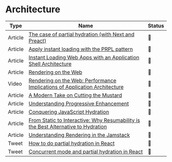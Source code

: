 # Architecture

| Type    | Name                                                                                                                                                                                              | Status          |
| ------- | ------------------------------------------------------------------------------------------------------------------------------------------------------------------------------------------------- | --------------- |
| Article | [The case of partial hydration (with Next and Preact)](https://medium.com/@luke_schmuke/how-we-achieved-the-best-web-performance-with-partial-hydration-20fab9c808d5)                             | :bookmark_tabs: |
| Article | [Apply instant loading with the PRPL pattern](https://web.dev/apply-instant-loading-with-prpl)                                                                                                    | :bookmark_tabs: |
| Article | [Instant Loading Web Apps with an Application Shell Architecture](https://developers.google.com/web/updates/2015/11/app-shell)                                                                    | :bookmark_tabs: |
| Article | [Rendering on the Web](https://developers.google.com/web/updates/2019/02/rendering-on-the-web)                                                                                                    | :bookmark_tabs: |
| Video   | [Rendering on the Web: Performance Implications of Application Architecture](https://www.youtube.com/watch?v=k-A2VfuUROg)                                                                         | :bookmark_tabs: |
| Article | [A Modern Take on Cutting the Mustard](https://snugug.com/musings/modern-cutting-the-mustard)                                                                                                     | :bookmark_tabs: |
| Article | [Understanding Progressive Enhancement](https://alistapart.com/article/understandingprogressiveenhancement)                                                                                       | :bookmark_tabs: |
| Article | [Conquering JavaScript Hydration](https://dev.to/ryansolid/conquering-javascript-hydration-a9f)                                                                                                   | :bookmark_tabs: |
| Article | [From Static to Interactive: Why Resumability is the Best Alternative to Hydration](https://www.builder.io/blog/from-static-to-interactive-why-resumability-is-the-best-alternative-to-hydration) | :bookmark_tabs: |
| Article | [Understanding Rendering in the Jamstack](https://bejamas.io/blog/understanding-rendering-in-the-jamstack/)                                                                                       | :bookmark_tabs: |
| Tweet   | [How to do partial hydration in React](https://twitter.com/iamakulov/status/1437415799514271746)                                                                                                  | :bookmark_tabs: |
| Tweet   | [Concurrent mode and partial hydration in React](https://twitter.com/dan_abramov/status/1200111677833973760)                                                                                      | :bookmark_tabs: |
